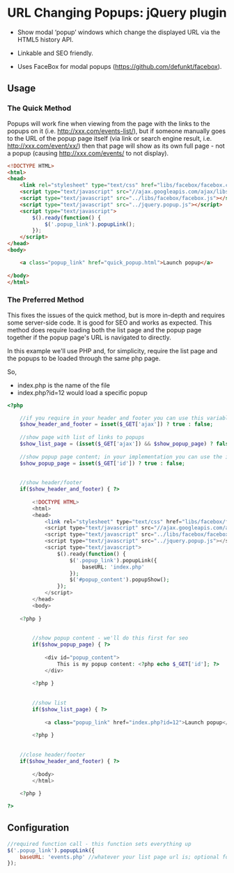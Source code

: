 URL Changing Popups: jQuery plugin
==================================

* Show modal ‘popup’ windows which change the displayed URL via the HTML5 history API.

* Linkable and SEO friendly.

* Uses FaceBox for modal popups (https://github.com/defunkt/facebox).


Usage
-----

### The Quick Method
	
Popups will work fine when viewing from the page with the links to the popups on it (i.e. http://xxx.com/events-list/), but if someone manually goes to the URL of the popup page itself (via link or search engine result, i.e. http://xxx.com/event/xx/) then that page will show as its own full page - not a popup (causing http://xxx.com/events/ to not display).
	
```html	
<!DOCTYPE HTML>
<html>
<head>
	<link rel="stylesheet" type="text/css" href="libs/facebox/facebox.css" />
	<script type="text/javascript" src="//ajax.googleapis.com/ajax/libs/jquery/1.9.1/jquery.min.js"></script>
	<script type="text/javascript" src="../libs/facebox/facebox.js"></script>
	<script type="text/javascript" src="../jquery.popup.js"></script>
	<script type="text/javascript">
		$().ready(function() {
			$('.popup_link').popupLink();
		});
	</script>
</head>
<body>

	<a class="popup_link" href="quick_popup.html">Launch popup</a>
	
</body>
</html>
```

### The Preferred Method

This fixes the issues of the quick method, but is more in-depth and requires some server-side code. It is good for SEO and works as expected. This method does require loading both the list page and the popup page together if the popup page's URL is navigated to directly.

In this example we'll use PHP and, for simplicity, require the list page and the popups to be loaded through the same php page.

So,
* index.php is the name of the file
* index.php?id=12 would load a specific popup
		  
```php
<?php

	//if you require in your header and footer you can use this variable as a flag not to; ?ajax=true added by jquery.popup.js to links to be opened as popups when requested via ajax
	$show_header_and_footer = isset($_GET['ajax']) ? true : false;
	
	//show page with list of links to popups
	$show_list_page = (isset($_GET['ajax']) && $show_popup_page) ? false : true; 
	
	//show popup page content; in your implementation you can use the id to load different content for each popup link
	$show_popup_page = isset($_GET['id']) ? true : false;
		
	
	//show header/footer
	if($show_header_and_footer) { ?>
		
		<!DOCTYPE HTML>
		<html>
		<head>
			<link rel="stylesheet" type="text/css" href="libs/facebox/facebox.css" />
			<script type="text/javascript" src="//ajax.googleapis.com/ajax/libs/jquery/1.9.1/jquery.min.js"></script>
			<script type="text/javascript" src="../libs/facebox/facebox.js"></script>
			<script type="text/javascript" src="../jquery.popup.js"></script>
			<script type="text/javascript">
				$().ready(function() {
					$('.popup_link').popupLink({
						baseURL: 'index.php'
					});
					$('#popup_content').popupShow();
				});
			</script>
		</head>
		<body>
		
	<?php }
	
	
		//show popup content - we'll do this first for seo
		if($show_popup_page) { ?>
			
			<div id="popup_content">
				This is my popup content: <?php echo $_GET['id']; ?>
			</div>
			
		<?php }
		
		
		//show list
		if($show_list_page) { ?>
			
			<a class="popup_link" href="index.php?id=12">Launch popup</a>
			
		<?php }
		
		
	//close header/footer
	if($show_header_and_footer) { ?>
			
		</body>
		</html>
	
	<?php }

?>
```


Configuration
-------------

```javascript
//required function call - this function sets everything up
$('.popup_link').popupLink({
	baseURL: 'events.php' //whatever your list page url is; optional for Quick method
});
```